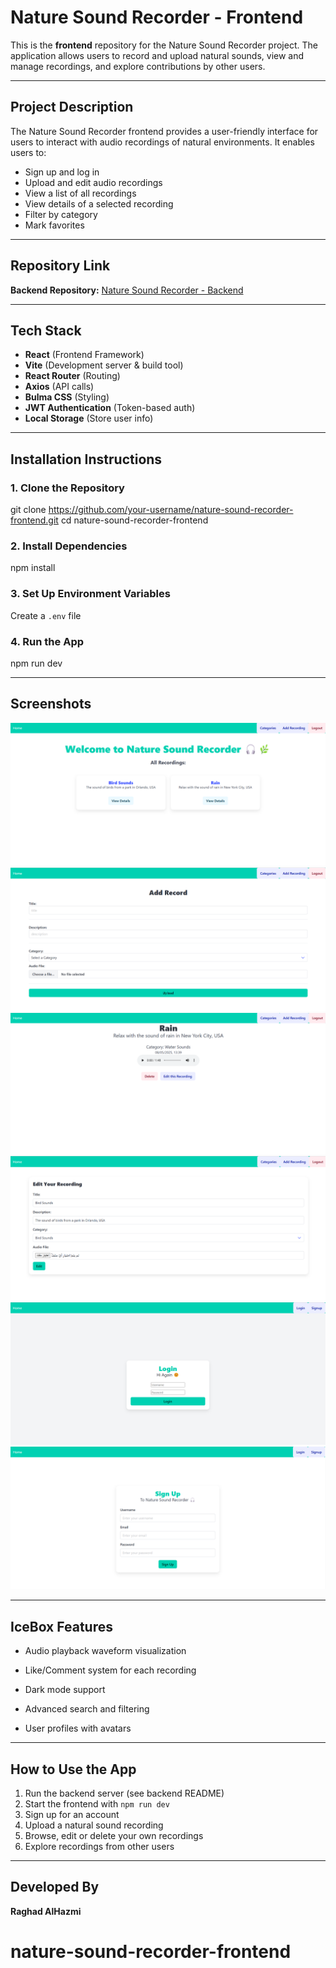 # Nature Sound Recorder - Frontend

This is the **frontend** repository for the Nature Sound Recorder project. The application allows users to record and upload natural sounds, view and manage recordings, and explore contributions by other users.

---

## Project Description

The Nature Sound Recorder frontend provides a user-friendly interface for users to interact with audio recordings of natural environments. It enables users to:

* Sign up and log in
* Upload and edit audio recordings
* View a list of all recordings
* View details of a selected recording
* Filter by category
* Mark favorites

---

## Repository Link

**Backend Repository:** [Nature Sound Recorder - Backend](https://git.generalassemb.ly/raghadabdullah-maker/nature-sound-recorder-backend.git)

---

## Tech Stack

* **React** (Frontend Framework)
* **Vite** (Development server & build tool)
* **React Router** (Routing)
* **Axios** (API calls)
* **Bulma CSS** (Styling)
* **JWT Authentication** (Token-based auth)
* **Local Storage** (Store user info)

---

## Installation Instructions

### 1. Clone the Repository

git clone https://github.com/your-username/nature-sound-recorder-frontend.git
cd nature-sound-recorder-frontend

### 2. Install Dependencies

npm install

### 3. Set Up Environment Variables

Create a `.env` file


### 4. Run the App

npm run dev


---

## Screenshots
![Home](2.png)
![Add](add.png)
![Details](3.png)
![Edit](Edit.png)
![login](login.png)
![sign up](signup.png)


---

## IceBox Features

* Audio playback waveform visualization
* Like/Comment system for each recording

* Dark mode support
* Advanced search and filtering
* User profiles with avatars

---



## How to Use the App

1. Run the backend server (see backend README)
2. Start the frontend with `npm run dev`
3. Sign up for an account
4. Upload a natural sound recording
5. Browse, edit or delete your own recordings
6. Explore recordings from other users

---

## Developed By

**Raghad AlHazmi**
# nature-sound-recorder-frontend
